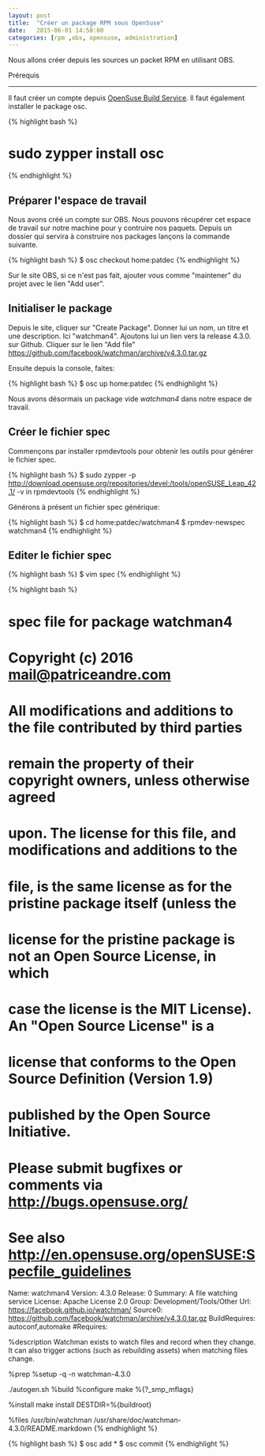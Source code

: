 ```yaml
---
layout: post
title:  "Créer un package RPM sous OpenSuse"
date:   2015-06-01 14:58:00
categories: [rpm ,obs, opensuse, administration]
---
```


Nous allons créer depuis les sources un packet RPM en utilisant OBS.

Prérequis
_________

Il faut créer un compte depuis [OpenSuse Build Service](https://build.opensuse.org).
Il faut également installer le package osc.

{% highlight bash %}
# sudo zypper install osc
{% endhighlight %}

Préparer l'espace de travail
----------------------------

Nous avons créé un compte sur OBS. Nous pouvons récupérer cet espace de travail sur notre machine pour y contruire nos paquets. 
Depuis un dossier qui servira à construire nos packages lançons la commande suivante.

{% highlight bash %}
$ osc checkout home:patdec
{% endhighlight %}

Sur le site OBS, si ce n'est pas fait, ajouter vous comme "maintener" du projet avec le lien "Add user".

Initialiser le package
----------------------

Depuis le site, cliquer sur "Create Package". Donner lui un nom, un titre et une description.
Ici "watchman4".
Ajoutons lui un lien vers la release 4.3.0. sur Github.
Cliquer sur le lien "Add file"
https://github.com/facebook/watchman/archive/v4.3.0.tar.gz

Ensuite depuis la console, faites:

{% highlight bash %}
$ osc up home:patdec
{% endhighlight %}

Nous avons désormais un package vide _watchman4_ dans notre espace de travail.

Créer le fichier spec
---------------------

Commençons par installer rpmdevtools pour obtenir les outils pour générer le fichier spec.

{% highlight bash %}
$ sudo zypper -p http://download.opensuse.org/repositories/devel:/tools/openSUSE_Leap_42.1/ -v in rpmdevtools
{% endhighlight %}

Générons à présent un fichier spec générique:

{% highlight bash %}
$ cd home:patdec/watchman4
$ rpmdev-newspec watchman4
{% endhighlight %}

Editer le fichier spec
----------------------

{% highlight bash %}
$ vim spec 
{% endhighlight %}

{% highlight bash %}
#
# spec file for package watchman4
#
# Copyright (c) 2016 mail@patriceandre.com
#
# All modifications and additions to the file contributed by third parties
# remain the property of their copyright owners, unless otherwise agreed
# upon. The license for this file, and modifications and additions to the
# file, is the same license as for the pristine package itself (unless the
# license for the pristine package is not an Open Source License, in which
# case the license is the MIT License). An "Open Source License" is a
# license that conforms to the Open Source Definition (Version 1.9)
# published by the Open Source Initiative.

# Please submit bugfixes or comments via http://bugs.opensuse.org/
#


# See also http://en.opensuse.org/openSUSE:Specfile_guidelines

Name:           watchman4
Version:        4.3.0
Release:        0
Summary:        A file watching service
License:        Apache License 2.0
Group:          Development/Tools/Other
Url:            https://facebook.github.io/watchman/
Source0:        https://github.com/facebook/watchman/archive/v4.3.0.tar.gz
BuildRequires:  autoconf,automake
#Requires:       

%description
Watchman exists to watch files and record when they change.
It can also trigger actions (such as rebuilding assets) when matching files change.


%prep
%setup -q -n watchman-4.3.0

./autogen.sh
%build
%configure
make %{?_smp_mflags}

%install
make install DESTDIR=%{buildroot}

%files
/usr/bin/watchman
/usr/share/doc/watchman-4.3.0/README.markdown
{% endhighlight %}


{% highlight bash %}
$ osc add *
$ osc commit
{% endhighlight %}